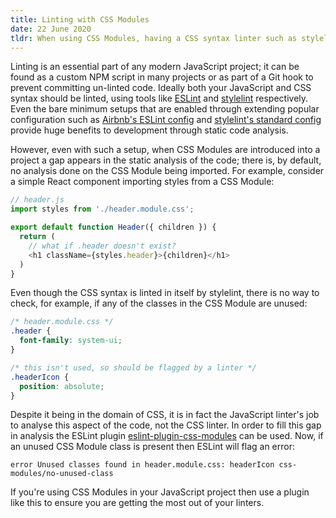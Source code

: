 ```yaml
---
title: Linting with CSS Modules
date: 22 June 2020
tldr: When using CSS Modules, having a CSS syntax linter such as stylelint isn't enough - you also need to use a JavaScript linter such as ESLint with functionality to lint the CSS Module being imported (e.g. eslint-plugin-css-modules).
---
```


Linting is an essential part of any modern JavaScript project; it can be found as a custom NPM script in many projects or as part of a Git hook to prevent committing un-linted code. Ideally both your JavaScript and CSS syntax should be linted, using tools like [ESLint](https://eslint.org/) and [stylelint](https://stylelint.io/) respectively. Even the bare minimum setups that are enabled through extending popular configuration such as [Airbnb's ESLint config](https://github.com/airbnb/javascript/tree/master/packages/eslint-config-airbnb) and [stylelint's standard config](https://github.com/stylelint/stylelint-config-standard) provide huge benefits to development through static code analysis.

However, even with such a setup, when CSS Modules are introduced into a project a gap appears in the static analysis of the code; there is, by default, no analysis done on the CSS Module being imported. For example, consider a simple React component importing styles from a CSS Module:

```js
// header.js
import styles from './header.module.css';

export default function Header({ children }) {
  return (
    // what if .header doesn't exist?
    <h1 className={styles.header}>{children}</h1>
  )
}
```


Even though the CSS syntax is linted in itself by stylelint, there is no way to check, for example, if any of the classes in the CSS Module are unused:

```css
/* header.module.css */
.header {
  font-family: system-ui;
}

/* this isn't used, so should be flagged by a linter */
.headerIcon {
  position: absolute;
}
```

Despite it being in the domain of CSS, it is in fact the JavaScript linter's job to analyse this aspect of the code, not the CSS linter. In order to fill this gap in analysis the ESLint plugin [eslint-plugin-css-modules](https://www.npmjs.com/package/eslint-plugin-css-modules) can be used. Now, if an unused CSS Module class is present then ESLint will flag an error:

```
error Unused classes found in header.module.css: headerIcon css-modules/no-unused-class
```

If you're using CSS Modules in your JavaScript project then use a plugin like this to ensure you are getting the most out of your linters.